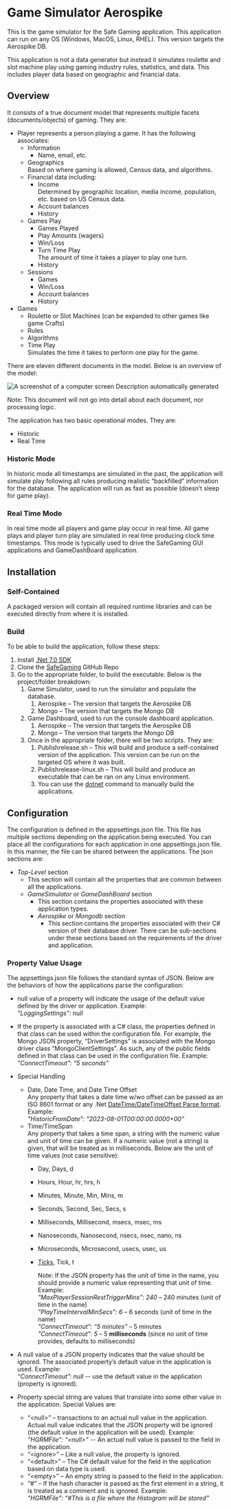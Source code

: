 # Game Simulator Aerospike

This is the game simulator for the Safe Gaming application. This application can run on any OS (Windows, MacOS, Linux, RHEL). This version targets the Aerospike DB.

This application is not a data generator but instead it simulates roulette and slot machine play using gaming industry rules, statistics, and data. This includes player data based on geographic and financial data.

## Overview

It consists of a true document model that represents multiple facets (documents/objects) of gaming. They are:

-   Player represents a person playing a game. It has the following associates:
    -   Information
        -   Name, email, etc.
    -   Geographics  
        Based on where gaming is allowed, Census data, and algorithms.
    -   Financial data including:
        -   Income   
            Determined by geographic location, media income, population, etc. based on US Census data.
        -   Account balances
        -   History
    -   Games Play
        -   Games Played
        -   Play Amounts (wagers)
        -   Win/Loss
        -   Turn Time Play  
            The amount of time it takes a player to play one turn.
        -   History
    -   Sessions
        -   Games
        -   Win/Loss
        -   Account balances
        -   History
-   Games
    -   Roulette or Slot Machines (can be expanded to other games like game Crafts)
    -   Rules
    -   Algorithms
    -   Time Play  
        Simulates the time it takes to perform one play for the game.

There are eleven different documents in the model. Below is an overview of the model:

![A screenshot of a computer screen Description automatically generated](media/5c4e425c50675980b9fb35b788e7e38a.png)

Note: This document will not go into detail about each document, nor processing logic.

The application has two basic operational modes. They are:

-   Historic
-   Real Time

### Historic Mode

In historic mode all timestamps are simulated in the past, the application will simulate play following all rules producing realistic “backfilled” information for the database. The application will run as fast as possible (doesn’t sleep for game play).

### Real Time Mode

In real time mode all players and game play occur in real time. All game plays and player turn play are simulated in real time producing clock time timestamps. This mode is typically used to drive the SafeGaming GUI applications and GameDashBoard application.

## Installation

### Self-Contained

A packaged version will contain all required runtime libraries and can be executed directly from where it is installed.

### Build

To be able to build the application, follow these steps:

1.  Install [.Net 7.0 SDK](https://dotnet.microsoft.com/en-us/download/dotnet/7.0)
2.  Clone the [SafeGaming](https://github.com/citrusleaf/par-eng-team/tree/main/workloads/safegaming) GitHub Repo
3.  Go to the appropriate folder, to build the executable. Below is the project/folder breakdown:
    1.  Game Simulator, used to run the simulator and populate the database.
        1.  Aerospike – The version that targets the Aerospike DB
        2.  Mongo – The version that targets the Mongo DB
    2.  Game Dashboard, used to run the console dashboard application.
        1.  Aerospike – The version that targets the Aerospike DB
        2.  Mongo – The version that targets the Mongo DB
    3.  Once in the appropriate folder, there will be two scripts. They are:
        1.  Publishrelease.sh – This will build and produce a self-contained version of the application. This version can be run on the targeted OS where it was built.
        2.  Publishrelease-linux.sh – This will build and produce an executable that can be ran on any Linux environment.
        3.  You can use the [dotnet](https://learn.microsoft.com/en-us/dotnet/core/tools/dotnet) command to manually build the applications.

## Configuration

The configuration is defined in the appsettings.json file. This file has multiple sections depending on the application being executed. You can place all the configurations for each application in one appsettings.json file. In this manner, the file can be shared between the applications. The json sections are:

-   *Top-Level* section
    -   This section will contain all the properties that are common between all the applications.
    -   *GameSimulator* or *GameDashBoard* section
        -   This section contains the properties associated with these application types.
        -   *Aerospike* or *Mongodb* section
            -   This section contains the properties associated with their C\# version of their database driver. There can be sub-sections under these sections based on the requirements of the driver and application.

### Property Value Usage

The appsettings.json file follows the standard syntax of JSON. Below are the behaviors of how the applications parse the configuration:

-   null value of a property will indicate the usage of the default value defined by the driver or application. Example:  
    *"LoggingSettings": null*
-   If the property is associated with a C\# class, the properties defined in that class can be used within the configuration file. For example, the Mongo JSON property, “DriverSettings” is associated with the Mongo driver class “MongoClientSettings”. As such, any of the public fields defined in that class can be used in the configuration file. Example:  
    *"ConnectTimeout": “5 seconds”*
-   Special Handling
    -   Date, Date Time, and Date Time Offset  
        Any property that takes a date time w/wo offset can be passed as an ISO 8601 format or any .Net [DateTime/DateTimeOffset Parse format](https://learn.microsoft.com/en-us/dotnet/standard/base-types/parsing-datetime). Example:  
        *"HistoricFromDate": "2023-08-01T00:00:00.0000+00"*
    -   Time/TimeSpan  
        Any property that takes a time span, a string with the numeric value and unit of time can be given. If a numeric value (not a string) is given, that will be treated as in milliseconds. Below are the unit of time values (not case sensitive):
        -   Day, Days, d
        -   Hours, Hour, hr, hrs, h
        -   Minutes, Minute, Min, Mins, m
        -   Seconds, Second, Sec, Secs, s
        -   Milliseconds, Millisecond, msecs, msec, ms
        -   Nanoseconds, Nanosecond, nsecs, nsec, nano, ns
        -   Microseconds, Microsecond, usecs, usec, us
        -   [Ticks](https://learn.microsoft.com/en-us/dotnet/api/system.datetime.ticks?view=net-7.0), Tick, t

            Note: If the JSON property has the unit of time in the name, you should provide a numeric value representing that unit of time.  
            Example:  
            *"MaxPlayerSessionRestTriggerMins": 240* – 240 minutes (unit of time in the name)  
            *"PlayTimeIntervalMinSecs": 6* – 6 seconds (unit of time in the name)  
            *"ConnectTimeout": “5 minutes”* – 5 minutes  
            *"ConnectTimeout": 5* – 5 **milliseconds** (since no unit of time   
             provides, defaults to milliseconds)

-   A null value of a JSON property indicates that the value should be ignored. The associated property’s default value in the application is used. Example:  
    *“ConnectTimeout”: null* -- use the default value in the application (property is ignored).
-   Property special string are values that translate into some other value in the application. Special Values are:
    -   “\<null\>” – transactions to an actual null value in the application. Actual null value indicates that the JSON property will be ignored (the default value in the application will be used). Example:  
        *"HGRMFile": “\<null\>”* -- An actual null value is passed to the field in the application.
    -   “\<ignore\>” – Like a null value, the property is ignored.
    -   “\<default\>” – The C\# default value for the field in the application based on data type is used.
    -   “\<empty\>” – An empty string is passed to the field in the application.
    -   “\#” – If the hash character is passed as the first element in a string, it is treated as a comment and is ignored. Example:  
        *"HGRMFile": “\#This is a file where the Histogram will be stored”*
